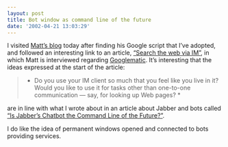 ```yaml
---
layout: post
title: Bot window as command line of the future
date: '2002-04-21 13:03:29'
---
```



I visited [Matt’s blog](http://interconnected.org/home/) today after finding his Google script that I’ve adopted, and followed an interesting link to an article, [“Search the web via IM”](http://www.instantmessagingplanet.com/public/article/0,,10817_1012411,00.html), in which Matt is interviewed regarding [Googlematic](http://interconnected.org/googlematic/). It’s interesting that the ideas expressed at the start of the article:

> * Do you use your IM client so much that you feel like you live in it? Would you like to use it for tasks other than one-to-one communication — say, for looking up Web pages? *

are in line with what I wrote about in an article about Jabber and bots called [“Is Jabber’s Chatbot the Command Line of the Future?”](http://www.oreillynet.com/pub/a/p2p/2002/01/11/jabber_bots.html).

I do like the idea of permanent windows opened and connected to bots providing services.


